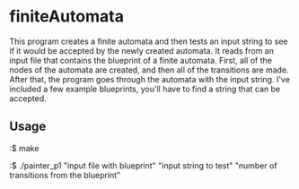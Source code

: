 # finiteAutomata

This program creates a finite automata and then tests an input string to see if it would be accepted by the newly created automata. It reads from an input file that contains the blueprint of a finite automata. First, all of the nodes of the automata are created, and then all of the transitions are made. After that, the program goes through the automata with the input string. I've included a few example blueprints, you'll have to find a string that can be accepted.

## Usage

:$ make

:$ ./painter_p1 "input file with blueprint" "input string to test" "number of transitions from the blueprint"
